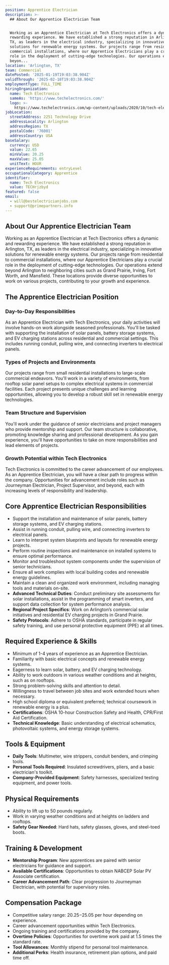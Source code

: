 ```yaml
---
position: Apprentice Electrician
description: >-
  ## About Our Apprentice Electrician Team


  Working as an Apprentice Electrician at Tech Electronics offers a dynamic and
  rewarding experience. We have established a strong reputation in Arlington,
  TX, as leaders in the electrical industry, specializing in innovative
  solutions for renewable energy systems. Our projects range from residential to
  commercial installations, where our Apprentice Electricians play a crucial
  role in the deployment of cutting-edge technologies. Our operations extend
  beyon...
location: 'Arlington, TX'
team: Commercial
datePosted: '2025-01-19T19:03:38.904Z'
validThrough: '2025-02-18T19:03:38.904Z'
employmentType: FULL_TIME
hiringOrganization:
  name: Tech Electronics
  sameAs: 'https://www.techelectronics.com/'
  logo: >-
    https://www.techelectronics.com/wp-content/uploads/2020/10/tech-electronics-logo.png
jobLocation:
  streetAddress: 2251 Technology Drive
  addressLocality: Arlington
  addressRegion: TX
  postalCode: '76001'
  addressCountry: USA
baseSalary:
  currency: USD
  value: 22.65
  minValue: 20.25
  maxValue: 25.05
  unitText: HOUR
experienceRequirements: entryLevel
occupationalCategory: Apprentice
identifier:
  name: Tech Electronics
  value: TECHrjzbyd
featured: false
email:
  - will@bestelectricianjobs.com
  - support@primepartners.info
---
```




## About Our Apprentice Electrician Team

Working as an Apprentice Electrician at Tech Electronics offers a dynamic and rewarding experience. We have established a strong reputation in Arlington, TX, as leaders in the electrical industry, specializing in innovative solutions for renewable energy systems. Our projects range from residential to commercial installations, where our Apprentice Electricians play a crucial role in the deployment of cutting-edge technologies. Our operations extend beyond Arlington to neighboring cities such as Grand Prairie, Irving, Fort Worth, and Mansfield. These locations provide diverse opportunities to work on various projects, contributing to your growth and experience.

## The Apprentice Electrician Position

### Day-to-Day Responsibilities

As an Apprentice Electrician with Tech Electronics, your daily activities will involve hands-on work alongside seasoned professionals. You'll be tasked with supporting the installation of solar panels, battery storage systems, and EV charging stations across residential and commercial settings. This includes running conduit, pulling wire, and connecting inverters to electrical panels.

### Types of Projects and Environments

Our projects range from small residential installations to large-scale commercial endeavors. You'll work in a variety of environments, from rooftop solar panel setups to complex electrical systems in commercial facilities. Each project presents unique challenges and learning opportunities, allowing you to develop a robust skill set in renewable energy technologies.

### Team Structure and Supervision

You'll work under the guidance of senior electricians and project managers who provide mentorship and support. Our team structure is collaborative, promoting knowledge sharing and professional development. As you gain experience, you'll have opportunities to take on more responsibilities and lead elements of projects.

### Growth Potential within Tech Electronics

Tech Electronics is committed to the career advancement of our employees. As an Apprentice Electrician, you will have a clear path to progress within the company. Opportunities for advancement include roles such as Journeyman Electrician, Project Supervisor, and beyond, each with increasing levels of responsibility and leadership.

## Core Apprentice Electrician Responsibilities

- Support the installation and maintenance of solar panels, battery storage systems, and EV charging stations.
- Assist in running conduit, pulling wire, and connecting inverters to electrical panels.
- Learn to interpret system blueprints and layouts for renewable energy projects.
- Perform routine inspections and maintenance on installed systems to ensure optimal performance.
- Monitor and troubleshoot system components under the supervision of senior technicians.
- Ensure all work complies with local building codes and renewable energy guidelines.
- Maintain a clean and organized work environment, including managing tools and materials on-site.
- **Advanced Technical Duties**: Conduct preliminary site assessments for solar installations, assist in the programming of smart inverters, and support data collection for system performance analysis.
- **Regional Project Specifics**: Work on Arlington’s commercial solar initiatives and residential EV charging projects in Grand Prairie.
- **Safety Protocols**: Adhere to OSHA standards, participate in regular safety training, and use personal protective equipment (PPE) at all times.

## Required Experience & Skills

- Minimum of 1-4 years of experience as an Apprentice Electrician.
- Familiarity with basic electrical concepts and renewable energy systems.
- Eagerness to learn solar, battery, and EV charging technology.
- Ability to work outdoors in various weather conditions and at heights, such as on rooftops.
- Strong problem-solving skills and attention to detail.
- Willingness to travel between job sites and work extended hours when necessary.
- High school diploma or equivalent preferred; technical coursework in renewable energy is a plus.
- **Certifications**: OSHA 10-hour Construction Safety and Health, CPR/First Aid Certification.
- **Technical Knowledge**: Basic understanding of electrical schematics, photovoltaic systems, and energy storage systems.

## Tools & Equipment

- **Daily Tools**: Multimeter, wire strippers, conduit benders, and crimping tools.
- **Personal Tools Required**: Insulated screwdrivers, pliers, and a basic electrician's toolkit.
- **Company-Provided Equipment**: Safety harnesses, specialized testing equipment, and power tools.

## Physical Requirements

- Ability to lift up to 50 pounds regularly.
- Work in varying weather conditions and at heights on ladders and rooftops.
- **Safety Gear Needed**: Hard hats, safety glasses, gloves, and steel-toed boots.

## Training & Development

- **Mentorship Program**: New apprentices are paired with senior electricians for guidance and support.
- **Available Certifications**: Opportunities to obtain NABCEP Solar PV Associate certification.
- **Career Advancement Path**: Clear progression to Journeyman Electrician, with potential for supervisory roles.

## Compensation Package

- Competitive salary range: $20.25-$25.05 per hour depending on experience.
- Career advancement opportunities within Tech Electronics.
- Ongoing training and certifications provided by the company.
- **Overtime Policies**: Opportunities for overtime work paid at 1.5 times the standard rate.
- **Tool Allowances**: Monthly stipend for personal tool maintenance.
- **Additional Perks**: Health insurance, retirement plan options, and paid time off.